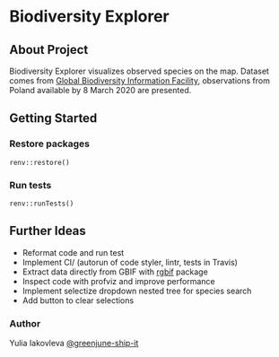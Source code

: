 # Biodiversity Explorer

## About Project

Biodiversity Explorer visualizes observed species on the map. Dataset comes
from [Global Biodiversity Information Facility](https://www.gbif.org/), observations from Poland available by 8 March
2020 are presented.

## Getting Started

### Restore packages

```
renv::restore()
```

### Run tests

```
renv::runTests()
```

## Further Ideas

* Reformat code and run test
* Implement CI/ (autorun of code styler, lintr, tests in Travis)
* Extract data directly from GBIF with [rgbif](https://docs.ropensci.org/rgbif/) package
* Inspect code with profviz and improve performance
* Implement selectize dropdown nested tree for species search
* Add button to clear selections

### Author

Yulia Iakovleva [@greenjune-ship-it](https://github.com/greenjune-ship-it)